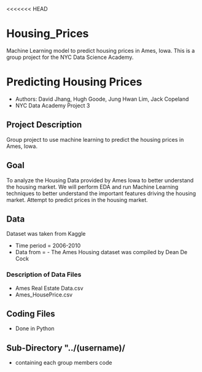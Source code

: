 <<<<<<< HEAD
# Housing_Prices
Machine Learning model to predict housing prices in Ames, Iowa. This is a group project for the NYC Data Science Academy. 

# Predicting Housing Prices 
- Authors: David Jhang, Hugh Goode, Jung Hwan Lim, Jack Copeland
- NYC Data Academy Project 3

## Project Description
Group project to use machine learning to predict the housing prices in Ames, Iowa.

## Goal
To analyze the Housing Data provided by Ames Iowa to better understand the housing market.
We will perform EDA and run Machine Learning techniques to better understand the important features driving the housing market.
Attempt to predict prices in the housing market.
  
## Data
Dataset was taken from Kaggle
- Time period = 2006-2010
- Data from = - The Ames Housing dataset was compiled by Dean De Cock

### Description of Data Files
- Ames Real Estate Data.csv
- Ames_HousePrice.csv

## Coding Files
- Done in Python
  
## Sub-Directory "../(username)/
- containing each group members code

